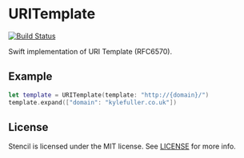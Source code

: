 URITemplate
===========

[![Build Status](http://img.shields.io/travis/kylef/URITemplate.swift/master.svg?style=flat)](https://travis-ci.org/kylef/URITemplate.swift)

Swift implementation of URI Template (RFC6570).

## Example

```swift
let template = URITemplate(template: "http://{domain}/")
template.expand(["domain": "kylefuller.co.uk"])
```

## License

Stencil is licensed under the MIT license. See [LICENSE](LICENSE) for more
info.

